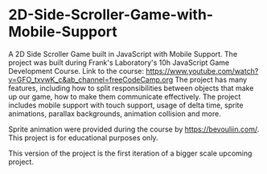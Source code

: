 # 2D-Side-Scroller-Game-with-Mobile-Support
A 2D Side Scroller Game built in JavaScript with Mobile Support.
The project was built during Frank's Laboratory's 10h JavaScript Game Development Course.
Link to the course: https://www.youtube.com/watch?v=GFO_txvwK_c&ab_channel=freeCodeCamp.org
The project has many features, including how to split responsibilities between objects that make up our game, how to make them communicate effectively.
The project includes mobile support with touch support, usage of delta time, sprite animations, parallax backgrounds, animation collision and more. 

Sprite animation were provided during the course by https://bevouliin.com/.
This project is for educational purposes only.

This version of the project is the first iteration of a bigger scale upcoming project. 
